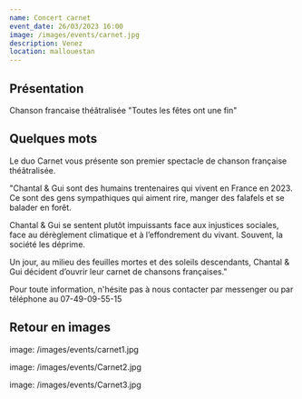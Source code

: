 ```yaml
---
name: Concert carnet
event_date: 26/03/2023 16:00
image: /images/events/carnet.jpg
description: Venez
location: mallouestan
---
```


## Présentation

Chanson francaise théâtralisée "Toutes les fêtes ont une fin"

## Quelques mots

Le duo Carnet vous présente son premier spectacle de chanson française théâtralisée.

"Chantal & Gui sont des humains trentenaires qui vivent en France en 2023. Ce sont des gens sympathiques qui aiment rire, manger des falafels et se balader en forêt.

Chantal & Gui se sentent plutôt impuissants face aux injustices sociales, face au dérèglement climatique et à l’effondrement du vivant. Souvent, la société les déprime.

Un jour, au milieu des feuilles mortes et des soleils descendants, Chantal & Gui décident d’ouvrir leur carnet de chansons françaises."

Pour toute information, n'hésite pas à nous contacter par messenger ou par téléphone au 07-49-09-55-15

## Retour en images

image: /images/events/carnet1.jpg

image: /images/events/Carnet2.jpg

image: /images/events/Carnet3.jpg


